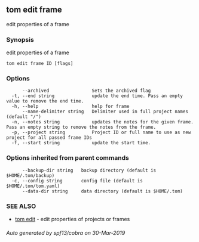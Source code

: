 ## tom edit frame

edit properties of a frame

### Synopsis

edit properties of a frame

```
tom edit frame ID [flags]
```

### Options

```
      --archived                Sets the archived flag
  -t, --end string              update the end time. Pass an empty value to remove the end time.
  -h, --help                    help for frame
      --name-delimiter string   Delimiter used in full project names (default "/")
  -n, --notes string            updates the notes for the given frame. Pass an empty string to remove the notes from the frame.
  -p, --project string          Project ID or full name to use as new project for all passed frame IDs
  -f, --start string            update the start time.
```

### Options inherited from parent commands

```
      --backup-dir string   backup directory (default is $HOME/.tom/backup)
  -c, --config string       config file (default is $HOME/.tom/tom.yaml)
      --data-dir string     data directory (default is $HOME/.tom)
```

### SEE ALSO

* [tom edit](tom_edit.md)	 - edit properties of projects or frames

###### Auto generated by spf13/cobra on 30-Mar-2019
